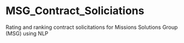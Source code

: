 # MSG_Contract_Soliciations
Rating and ranking contract solicitations for Missions Solutions Group (MSG) using NLP

